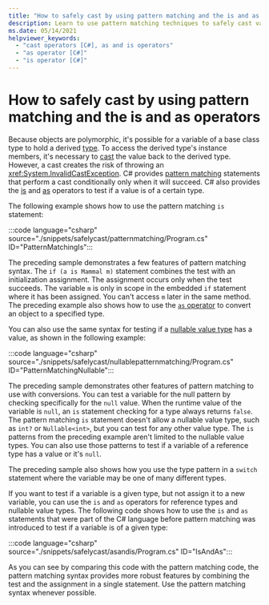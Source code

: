 ```yaml
---
title: "How to safely cast by using pattern matching and the is and as operators"
description: Learn to use pattern matching techniques to safely cast variables to a different type. You can use pattern matching as well as the is and as operators to safely convert types.
ms.date: 05/14/2021
helpviewer_keywords: 
  - "cast operators [C#], as and is operators"
  - "as operator [C#]"
  - "is operator [C#]"
---
```

# How to safely cast by using pattern matching and the is and as operators

Because objects are polymorphic, it's possible for a variable of a base class type to hold a derived [type](/dotnet/csharp/fundamentals/types). To access the derived type's instance members, it's necessary to [cast](../../programming-guide/types/casting-and-type-conversions.md) the value back to the derived type. However, a cast creates the risk of throwing an <xref:System.InvalidCastException>. C# provides [pattern matching](../functional/pattern-matching.md) statements that perform a cast conditionally only when it will succeed. C# also provides the [is](../../language-reference/operators/type-testing-and-cast.md#is-operator) and [as](../../language-reference/operators/type-testing-and-cast.md#as-operator) operators to test if a value is of a certain type.

The following example shows how to use the pattern matching `is` statement:

:::code language="csharp" source="./snippets/safelycast/patternmatching/Program.cs" ID="PatternMatchingIs":::

The preceding sample demonstrates a few features of pattern matching syntax. The `if (a is Mammal m)` statement combines the test with an initialization assignment. The assignment occurs only when the test succeeds. The variable `m` is only in scope in the embedded `if` statement where it has been assigned. You can't access `m` later in the same method. The preceding example also shows how to use the [`as` operator](../../language-reference/operators/type-testing-and-cast.md#as-operator) to convert an object to a specified type.

You can also use the same syntax for testing if a [nullable value type](../../language-reference/builtin-types/nullable-value-types.md) has a value, as shown in the following example:

:::code language="csharp" source="./snippets/safelycast/nullablepatternmatching/Program.cs" ID="PatternMatchingNullable":::

The preceding sample demonstrates other features of pattern matching to use with conversions. You can test a variable for the null pattern by checking specifically for the `null` value. When the runtime value of the variable is `null`, an `is` statement checking for a type always returns `false`. The pattern matching `is` statement doesn't allow a nullable value type, such as `int?` or `Nullable<int>`, but you can test for any other value type. The `is` patterns from the preceding example aren't limited to the nullable value types. You can also use those patterns to test if a variable of a reference type has a value or it's `null`.

The preceding sample also shows how you use the type pattern in a `switch` statement where the variable may be one of many different types.

If you want to test if a variable is a given type, but not assign it to a new variable, you can use the `is` and `as` operators for reference types and nullable value types. The following code shows how to use the `is` and `as` statements that were part of the C# language before pattern matching was introduced to test if a variable is of a given type:

:::code language="csharp" source="./snippets/safelycast/asandis/Program.cs" ID="IsAndAs":::

As you can see by comparing this code with the pattern matching code, the pattern matching syntax provides more robust features by combining the test and the assignment in a single statement. Use the pattern matching syntax whenever possible.
